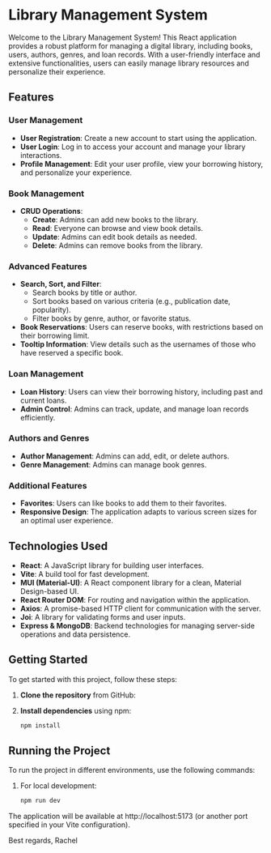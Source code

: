 # Library Management System

Welcome to the Library Management System! This React application provides a robust platform for managing a digital library, including books, users, authors, genres, and loan records. With a user-friendly interface and extensive functionalities, users can easily manage library resources and personalize their experience.

## Features

### User Management
- **User Registration**: Create a new account to start using the application.
- **User Login**: Log in to access your account and manage your library interactions.
- **Profile Management**: Edit your user profile, view your borrowing history, and personalize your experience.

### Book Management
- **CRUD Operations**: 
  - **Create**: Admins can add new books to the library.
  - **Read**: Everyone can browse and view book details.
  - **Update**: Admins can edit book details as needed.
  - **Delete**: Admins can remove books from the library.

### Advanced Features
- **Search, Sort, and Filter**: 
  - Search books by title or author.
  - Sort books based on various criteria (e.g., publication date, popularity).
  - Filter books by genre, author, or favorite status.
- **Book Reservations**: Users can reserve books, with restrictions based on their borrowing limit.
- **Tooltip Information**: View details such as the usernames of those who have reserved a specific book.

### Loan Management
- **Loan History**: Users can view their borrowing history, including past and current loans.
- **Admin Control**: Admins can track, update, and manage loan records efficiently.

### Authors and Genres
- **Author Management**: Admins can add, edit, or delete authors.
- **Genre Management**: Admins can manage book genres.

### Additional Features
- **Favorites**: Users can like books to add them to their favorites.
- **Responsive Design**: The application adapts to various screen sizes for an optimal user experience.

## Technologies Used
- **React**: A JavaScript library for building user interfaces.
- **Vite**: A build tool for fast development.
- **MUI (Material-UI)**: A React component library for a clean, Material Design-based UI.
- **React Router DOM**: For routing and navigation within the application.
- **Axios**: A promise-based HTTP client for communication with the server.
- **Joi**: A library for validating forms and user inputs.
- **Express & MongoDB**: Backend technologies for managing server-side operations and data persistence.

## Getting Started
To get started with this project, follow these steps:

1. **Clone the repository** from GitHub:

2. **Install dependencies** using npm:
   ```bash
   npm install
   
## Running the Project
To run the project in different environments, use the following commands:
1. For local development:
   ```bash
   npm run dev

The application will be available at http://localhost:5173 (or another port specified in your Vite configuration).

Best regards,
Rachel



